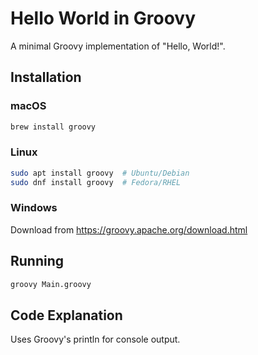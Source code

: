# Hello World in Groovy

A minimal Groovy implementation of "Hello, World!".

## Installation

### macOS
```bash
brew install groovy
```

### Linux
```bash
sudo apt install groovy  # Ubuntu/Debian
sudo dnf install groovy  # Fedora/RHEL
```

### Windows
Download from https://groovy.apache.org/download.html

## Running

```bash
groovy Main.groovy
```

## Code Explanation

Uses Groovy's println for console output.

